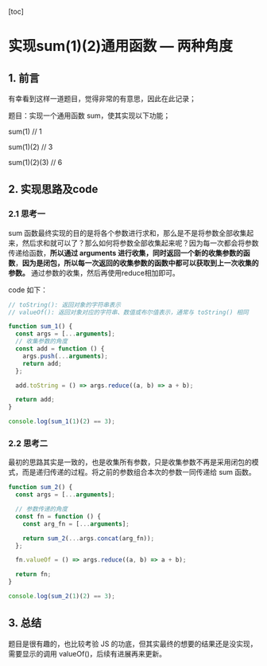 [toc]

# 实现sum(1)(2)通用函数 — 两种角度

## 1. 前言

有幸看到这样一道题目，觉得非常的有意思，因此在此记录；

题目：实现一个通用函数 sum，使其实现以下功能；

sum(1)   // 1

sum(1)(2)    // 3

sum(1)(2)(3)    // 6

## 2. 实现思路及code

### 2.1 思考一

sum 函数最终实现的目的是将各个参数进行求和，那么是不是将参数全部收集起来，然后求和就可以了？那么如何将参数全部收集起来呢？因为每一次都会将参数传递给函数，**所以通过 arguments 进行收集，同时返回一个新的收集参数的函数**，**因为是闭包，所以每一次返回的收集参数的函数中都可以获取到上一次收集的参数。** 通过参数的收集，然后再使用reduce相加即可。

code  如下：

```js
// toString(): 返回对象的字符串表示
// valueOf(): 返回对象对应的字符串、数值或布尔值表示，通常与 toString() 相同

function sum_1() {
  const args = [...arguments];
  // 收集参数的角度
  const add = function () {
    args.push(...arguments);
    return add;
  };

  add.toString = () => args.reduce((a, b) => a + b);

  return add;
}

console.log(sum_1(1)(2) == 3);
```

### 2.2 思考二

最初的思路其实是一致的，也是收集所有参数，只是收集参数不再是采用闭包的模式，而是递归传递的过程。将之前的参数组合本次的参数一同传递给 sum 函数。

```js
function sum_2() {
  const args = [...arguments];

  // 参数传递的角度
  const fn = function () {
    const arg_fn = [...arguments];

    return sum_2(...args.concat(arg_fn));
  };

  fn.valueOf = () => args.reduce((a, b) => a + b);

  return fn;
}

console.log(sum_2(1)(2) == 3);
```

## 3. 总结

题目是很有趣的，也比较考验 JS 的功底，但其实最终的想要的结果还是没实现，需要显示的调用 valueOf()，后续有进展再来更新。
